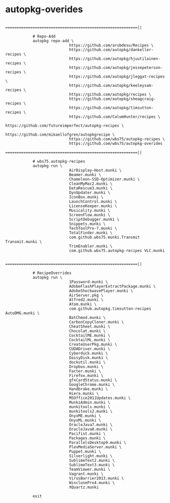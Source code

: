 autopkg-overides
================

               ==========================================================||
  
                # Repo-Add
                autopkg repo-add \
                                https://github.com/arubdesu/Recipes \
                                https://github.com/autopkg/dankeller-recipes \
                                https://github.com/autopkg/hjuutilainen-recipes \
                                https://github.com/autopkg/jessepeterson-recipes \
                                https://github.com/autopkg/jleggat-recipes \
                                https://github.com/autopkg/keeleysam-recipes \
                                https://github.com/autopkg/recipes \
                                https://github.com/autopkg/sheagcraig-recipes \
                                https://github.com/autopkg/timsutton-recipes \
                                https://github.com/CalumHunter/recipes \
                                https://github.com/futureimperfect/autopkg-recipes \
                                https://github.com/mikaellofgren/autopkgrecipe \
                                https://github.com/wbs75/autopkg-recipes \
                                https://github.com/wbs75/autopkg-overides
                ==========================================================||

                # wbs75.autopkg-recipes
                autopkg run \
                                AirDisplay-Host.munki \
                                Beamer.munki \
                                Chameleon-SSD-Optimizer.munki \
                                CleanMyMac2.munki \
                                DataRescue3.munki \
                                DynUpdater.munki \
                                IconBox.munki \
                                LaunchControl.munki \
                                LicenseKeeper.munki \
                                Musicality.munki \
                                ScreenFlow.munki \
                                ScriptDebugger.munki \
                                Snippets.munki \
                                TechToolPro-7.munki \
                                TotalFinder.munki \
                                com.github.wbs75.munki.Transmit Transmit.munki \
                                TrimEnabler.munki \
                                com.github.wbs75.autopkg-recipes VLC.munki
                                
                ==========================================================||      

                # RecipeOverrides
                autopkg run \
                                1Password.munki \
                                AdobeFlashPlayerExtractPackage.munki \
                                AdobeShockwavePlayer.munki \
                                AirServer.pkg \
                                Alfred2.munki \
                                Atom.munki \
                                com.github.autopkg.timsutton-recipes AutoDMG.munki \
                                BatChmod.munki \
                                CarbonCopyCloner.munki \
                                CheatSheet.munki \
                                Chocolat.munki \
                                CocktailME.munki \
                                CocktailML.munki \
                                CreateUserPkg.munki \
                                CUDADriver.munki \
                                Cyberduck.munki \
                                DaisyDisk.munki \
                                dockutil.munki \
                                Dropbox.munki \
                                Facter.munki \
                                Firefox.munki \
                                gfxCardStatus.munki \
                                GoogleChrome.munki \
                                Handbrake.munki \
                                Hiera.munki \
                                MSOffice2011Updates.munki \
                                MunkiAdmin.munki \
                                munkitools.munki \
                                munkitools2.munki \
                                OnyxME.munki \
                                OnyxML.munki \
                                OracleJava7.munki \
                                OracleJava8.munki \
                                Pacifist.munki \
                                Packages.munki \
                                ParallelsDesktop9.munki \
                                PlexMediaServer.munki \
                                Puppet.munki \
                                Silverlight.munki \
                                SublimeText2.munki \
                                SublimeText3.munki \
                                TeamViewer.munki \
                                Vagrant.munki \
                                VirusBarrier2013.munki \
                                WinclonePro4.munki \
                                XQuartz.munki
                
                exit            
